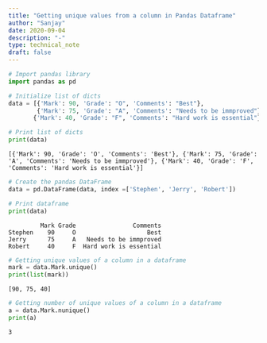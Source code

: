 ```yaml
---
title: "Getting unique values from a column in Pandas Dataframe"
author: "Sanjay"
date: 2020-09-04
description: "-"
type: technical_note
draft: false
---
```


```python
# Import pandas library  
import pandas as pd
```


```python
# Initialize list of dicts 
data = [{'Mark': 90, 'Grade': "O", 'Comments': "Best"}, 
        {'Mark': 75, 'Grade': "A", 'Comments': "Needs to be immproved"},
       {'Mark': 40, 'Grade': "F", 'Comments': "Hard work is essential"}]  
```


```python
# Print list of dicts 
print(data)
```

    [{'Mark': 90, 'Grade': 'O', 'Comments': 'Best'}, {'Mark': 75, 'Grade': 'A', 'Comments': 'Needs to be immproved'}, {'Mark': 40, 'Grade': 'F', 'Comments': 'Hard work is essential'}]



```python
# Create the pandas DataFrame 
data = pd.DataFrame(data, index =['Stephen', 'Jerry', 'Robert']) 
```


```python
# Print dataframe  
print(data) 
```

             Mark Grade                Comments
    Stephen    90     O                    Best
    Jerry      75     A   Needs to be immproved
    Robert     40     F  Hard work is essential



```python
# Getting unique values of a column in a dataframe
mark = data.Mark.unique()
print(list(mark))
```

    [90, 75, 40]



```python
# Getting number of unique values of a column in a dataframe
a = data.Mark.nunique()
print(a)
```

    3

